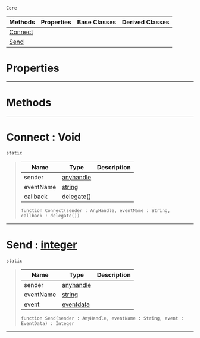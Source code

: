  `Core`

|Methods|Properties|Base Classes|Derived Classes|
|---|---|---|---|
|[ Connect](https://github.com/ZilchEngine/ZilchDocs/blob/master/code_reference/nada_base_types/events.markdown#connect-void)| | | |
|[ Send](https://github.com/ZilchEngine/ZilchDocs/blob/master/code_reference/nada_base_types/events.markdown#send-zilch-engine-documen)| | | |


 #  Properties


---  
 #  Methods


---  
 #  Connect : Void

 `static`

> 
> |Name|Type|Description|
> |---|---|---|
> |sender|[anyhandle](https://github.com/ZilchEngine/ZilchDocs/blob/master/code_reference/nada_base_types/anyhandle.markdown)| |
> |eventName|[string](https://github.com/ZilchEngine/ZilchDocs/blob/master/code_reference/nada_base_types/string.markdown)| |
> |callback|delegate()| |
> ``` lang=cpp, name=Nada
> function Connect(sender : AnyHandle, eventName : String, callback : delegate())
> ``` 


---  
 #  Send : [integer](https://github.com/ZilchEngine/ZilchDocs/blob/master/code_reference/nada_base_types/integer.markdown)

 `static`

> 
> |Name|Type|Description|
> |---|---|---|
> |sender|[anyhandle](https://github.com/ZilchEngine/ZilchDocs/blob/master/code_reference/nada_base_types/anyhandle.markdown)| |
> |eventName|[string](https://github.com/ZilchEngine/ZilchDocs/blob/master/code_reference/nada_base_types/string.markdown)| |
> |event|[eventdata](https://github.com/ZilchEngine/ZilchDocs/blob/master/code_reference/nada_base_types/eventdata.markdown)| |
> ``` lang=cpp, name=Nada
> function Send(sender : AnyHandle, eventName : String, event : EventData) : Integer
> ``` 


---  
 

 